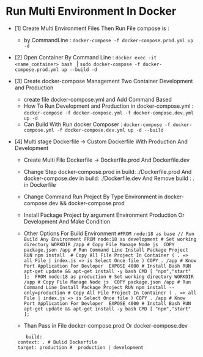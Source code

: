 # Run Multi Environment In Docker 
- [1] Create Multi Environment Files Then Run File compose is :
    - by CommandLine : `docker-compose -f docker-compose.prod.yml up -d `

- [2] Open Container By Command Line : `docker exec -it <name_container> bash ` | `sudo docker-compose -f docker-compose.prod.yml up --build -d`

- [3] Create docker-compose Management Two Container Development and Production
    - create file docker-compose.yml and Add Command Based 
    - How To Run  Development and Production in docker-compose.yml : `docker-compose -f docker-compose.yml -f docker-compose.dev.yml up -d `
    - Can Build With Run docker Composer : `docker-compose -f docker-compose.yml -f docker-compose.dev.yml up -d --build` 

- [4] Multi stage Dockerfile -> Custom Dockerfile With Production And Development
    - Create Multi File Dockerfile -> Dockerfile.prod And Dockerfile.dev
    - Change Step docker-compose.prod in build: ./Dockerfile.prod  And docker-compose.dev in build: ./Dockerfile.dev  And Remove build : . in Dockerfile
    - Change Command Run Project By Type Environment in docker-compose.dev && docker-compose.prod
    - Install Package Project by argument Environment Production Or Development And Make Condition


    - Other Options For Build Environment 
          ```
            #FROM node:18 as base // Run Build Any Environment
            FROM node:18 as development
            # Set working directory
            WORKDIR /app
            # Copy File Manage Node js 
            COPY package.json /app
            # Run Command Line Install Package Project
            RUN npm install 
            # Copy All File Project In Container ( . => all File | index.js => is Select Once file )
            COPY . /app
            # Know Port Application For Devloper 
            EXPOSE 4000
            # Install Bash
            RUN apt-get update && apt-get install -y bash
            CMD [ "npm","start" ]; 
            FROM node:18 as production
            # Set working directory
            WORKDIR /app
            # Copy File Manage Node js 
            COPY package.json /app
            # Run Command Line Install Package Project
            RUN npm install --only=production
            # Copy All File Project In Container ( . => all File | index.js => is Select Once file )
            COPY . /app
            # Know Port Application For Devloper 
            EXPOSE 4000
            # Install Bash
            RUN apt-get update && apt-get install -y bash
            CMD [ "npm","start" ]; 
          ```
    - Than Pass in File docker-compose.prod Or docker-compose.dev
     ```
         build: 
      context: . # Bulid Dockerfile
      target: production #  production | development
    ```
        
